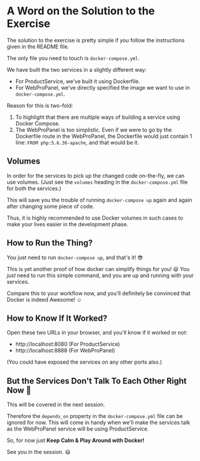 # A Word on the Solution to the Exercise
The solution to the exercise is pretty simple if you follow the instructions given in the README file.

The only file you need to touch is ```docker-compose.yml```.

We have built the two services in a slightly different way:
* For ProductService, we've built it using Dockerfile.
* For WebProPanel, we've directly specified the image we want to use in ```docker-compose.yml```.

Reason for this is two-fold:
1. To highlight that there are multiple ways of building a service using Docker Compose.
2. The WebProPanel is too simplistic. Even if we were to go by the Dockerfile route in the WebProPanel, the Dockerfile would just contain 1 line: ```FROM php:5.6.36-apache```, and that would be it.

## Volumes
In order for the services to pick up the changed code on-the-fly, we can use volumes. (Just see the ```volumes``` heading in the ```docker-compose.yml``` file for both the services.)

This will save you the trouble of running ```docker-compose up``` again and again after changing some piece of code.

Thus, it is highly recommended to use Docker volumes in such cases to make your lives easier in the development phase.

## How to Run the Thing?
You just need to run ```docker-compose up```, and that's it! :sunglasses:

This is yet another proof of how docker can simplify things for you! :smiley:
You *just* need to run this simple command, and you are up and running with your services.

Compare this to your workflow now, and you'll definitely be convinced that Docker is indeed Awesome! :relaxed:

## How to Know If It Worked?
Open these two URLs in your browser, and you'll know if it worked or not:
* http://localhost:8080 (For ProductService)
* http://localhost:8888 (For WebProPanel)

(You could have exposed the services on any other ports also.)

## But the Services Don't Talk To Each Other Right Now 🤔
This will be covered in the next session.

Therefore the ```depends_on``` property in the ```docker-compose.yml``` file can be ignored for now.
This will come in handy when we'll make the services talk as the WebProPanel service will be using ProductService.

So, for now just **Keep Calm & Play Around with Docker!**

See you in the session. :smiley: